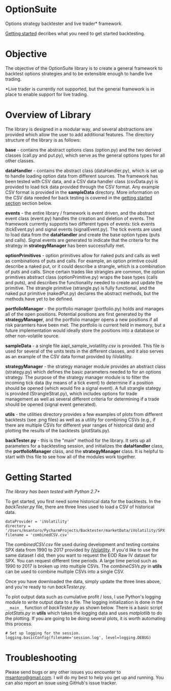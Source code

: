 # OptionSuite
Options strategy backtester and live trader* framework.

[Getting started](#getting-started) decribes what you need to get started backtesting.

# Objective
The objective of the OptionSuite library is to create a general framework to backtest options strategies and to be extensible enough to handle live trading.

*Live trader is currently not supported, but the general framework is in place to enable support for live trading.

# Overview of Library
The library is designed in a modular way, and several abstractions are provided which allow the user to add additional features.  The directory structure of the library is as follows:

**base** - contains the abstract options class (option.py) and the two derived classes (call.py and put.py), which serve as the general options types for all other classes.

**dataHandler** - contains the abstract class (dataHandler.py), which is set up to handle loading option data from different sources.  The framework has been tested with CSV data, and a CSV data handler class (csvData.py) is provided to load tick data provided through the CSV format.  Any example CSV format is provided in the **sampleData** directory.  More information on the CSV data needed for back testing is covered in the [getting started section](#getting-started) section below.

**events** - the entire library / framework is event driven, and the abstract event class (event.py) handles the creation and deletion of events.  The framework currently supports two different types of events:  tick events (tickEvent.py) and signal events (signalEvent.py).  The tick events are used to load data from the **dataHandler** and create the base option types (puts and calls).  Signal events are generated to indicate that the criteria for the strategy in **strategyManager** has been successfully met. 

**optionPrimitives**	- option primitives allow for naked puts and calls as well as combinations of puts and calls.  For example, an option primtive could describe a naked put, or it could describe a strangle, which is a combination of puts and calls.  Since certain trades like strangles are common, the option primitives abstract class (optionPrimitive.py) wraps the base types (calls and puts), and describes the functionality needed to create and update the primitive.  The strangle primitive (strangle.py) is fully functional, and the naked put primitive (nakedPut.py) declares the abstract methods, but the methods have yet to be defined.   

**portfolioManager** - the portfolio manager (portfolio.py) holds and manages all of the open positions.  Potential positions are first generated by the **strategyManager**, and the portfolio manager opens a new positions if all risk paramters have been met.  The portfolio is current held in memory, but a future implementation would ideally store the positions into a database or other non-volatile source.	

**sampleData** - a single file aapl_sample_ivolatility.csv is provided.  This file is used for several of the units tests in the different classes, and it also serves as an example of the CSV data format provided by iVolatility.	

**strategyManager** - the strategy manager module provides an abstract class (strategy.py) which defines the basic parameters needed to for an options strategy.  The purpose of the strategy manager module is to filter the incoming tick data (by means of a tick event) to determine if a position should be opened (which would fire a signal event).  A full strangle stategy is provided (StrangleStrat.py), which includes options for trade management as well as several different criteria for determining if a trade should be opened (signal event generated).

**utils** - the utilities directory provides a few examples of plots from different backtests (see .png files) as well as a utility for combining CSVs (e.g., if there are multiple CSVs for different year ranges of historical data) and plotting the results of the backtests (plotStats.py). 

**backTester.py** - this is the "main" method for the library.  It sets up all parameters for a backtesting session, and initializes the **dataHandler** class, the **portfolioManager** class, and the **strategyManager** class.  It is helpful to start with this file to see how all of the modules work together.

# Getting Started 
*The library has been tested with Python 2.7+*

To get started, you first need some historical data for the backtests.  In the *backTester.py* file, there are three lines used to load a CSV of historical data.

```
dataProvider = 'iVolatility'
directory = '/Users/msantoro/PycharmProjects/Backtester/marketData/iVolatility/SPX'
filename = 'combinedCSV.csv'
```

The *combinedCSV.csv* file used during development and testing contains SPX data from 1990 to 2017 provided by [iVolatility](https://www.ivolatility.com/).  If you'd like to use the same dataset I did, then you want to request the EOD Raw IV dataset for SPX.  You can request different time periods.  A large time period such as 1990 to 2017 is broken up into multiple CSVs.  The *combineCSVs.py* in **utils** can be used to combine multiple CSVs into a single CSV.

Once you have downloaded the data, simply update the three lines above, and you're ready to run *backTester.py*.

To plot output data such as cumulative profit / loss, I use Python's logging module to write output data to a file.  The logging initialization is done in the `__main__` function of *backTester.py* as shown below.  There is a basic script *plotStats.py* in **utils** which takes the logging data and uses *matplotlib* to do the plotting.  If you are going to be doing several plots, it is worth automating this process.   

```
# Set up logging for the session.
logging.basicConfig(filename='session.log', level=logging.DEBUG)
```

# Troubleshooting
Please send bugs or any other issues you encounter to [msantoro@gmail.com](mailto:msantoro@gmail.com).  I will do my best to help you get up and running.  You can also report an issue using GitHub's issue tracker.

